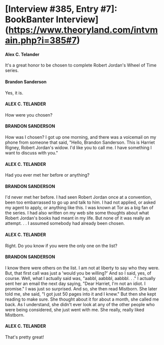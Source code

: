 # [Interview #385, Entry #7]: BookBanter Interview](https://www.theoryland.com/intvmain.php?i=385#7)

#### Alex C. Telander

It's a great honor to be chosen to complete Robert Jordan's Wheel of Time series.

#### Brandon Sanderson

Yes, it is.

#### ALEX C. TELANDER

How were you chosen?

#### BRANDON SANDERSON

How was I chosen? I got up one morning, and there was a voicemail on my phone from someone that said, "Hello, Brandon Sanderson. This is Harriet Rigney, Robert Jordan's widow. I'd like you to call me. I have something I want to discuss with you."

#### ALEX C. TELANDER

Had you ever met her before or anything?

#### BRANDON SANDERSON

I'd never met her before. I had seen Robert Jordan once at a convention, been too embarrassed to go up and talk to him. I had not applied, or asked my agent to apply, or anything like this. I was known at Tor as a big fan of the series. I had also written on my web site some thoughts about what Robert Jordan's books had meant in my life. But none of it was really an attempt. . . I assumed somebody had already been chosen.

#### ALEX C. TELANDER

Right. Do you know if you were the only one on the list?

#### BRANDON SANDERSON

I know there were others on the list. I am not at liberty to say who they were. But, that first call was just a 'would you be willing?' And so I said, yes, of course. Well, what I actually said was, "aabbl, aabbbl, aabbbl. . ." I actually sent her an email the next day saying, "Dear Harriet, I'm not an idiot. I promise." I was just so surprised. And so, she then read Mistborn. She later told me, she said, "I got just 50 pages into it and I knew." But then she kept reading to make sure. She thought about it for about a month, she called me back. As I understand, she didn't ever look at any of the other people who were being considered, she just went with me. She really, really liked Mistborn.

#### ALEX C. TELANDER

That's pretty great!

